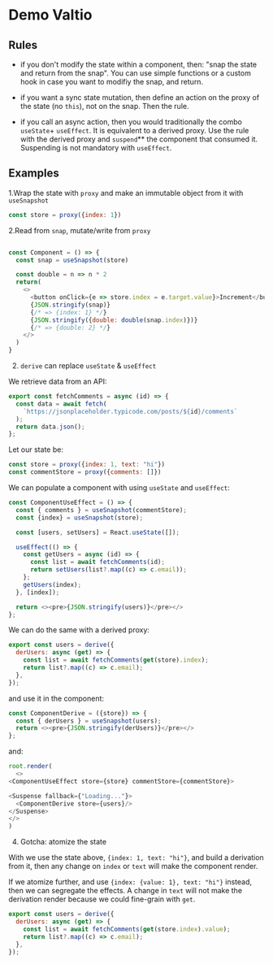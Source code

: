 # Demo Valtio

## Rules

- if you don't modify the state within a component, then: "snap the state and return from the snap". You can use simple functions or a custom hook in case you want to modifiy the snap, and return.

- if you want a sync state mutation, then define an action on the proxy of the state (no `this`), not on the snap. Then the rule.

- if you call an async action, then you would traditionally the combo `useState`+ `useEffect`. It is equivalent to a derived proxy.  Use the rule with the derived proxy and `suspend`** the component that consumed it. Suspending is not mandatory with `useEffect`.

## Examples

1.Wrap the state with `proxy` and make an immutable object from it with `useSnapshot`

```js
const store = proxy({index: 1})
```

2.Read from `snap`, mutate/write from `proxy`

```js

const Component = () => {
  const snap = useSnapshot(store)

  const double = n => n * 2
  return(
    <>
      <button onClick={e => store.index = e.target.value}>Increment</button>
      {JSON.stringify(snap)} 
      {/* => {index: 1} */}
      {JSON.stringify({double: double(snap.index)})}
      {/* => {double: 2} */}
    </>
  )
}
```

2. `derive` can replace `useState` & `useEffect`

We retrieve data from an API:

```js
export const fetchComments = async (id) => {
  const data = await fetch(
    `https://jsonplaceholder.typicode.com/posts/${id}/comments`
  );
  return data.json();
};
```

Let our state be:

 ```js
 const store = proxy({index: 1, text: "hi"})
 const commentStore = proxy({comments: []})
 ```

We can populate a component with using `useState` and `useEffect`:

```js
const ComponentUseEffect = () => {
  const { comments } = useSnapshot(commentStore);
  const {index} = useSnapshot(store);

  const [users, setUsers] = React.useState([]);

  useEffect(() => {
    const getUsers = async (id) => {
      const list = await fetchComments(id);
      return setUsers(list?.map((c) => c.email));
    };
    getUsers(index);
  }, [index]);

  return <><pre>{JSON.stringify(users)}</pre></>
};
```

We can do the same with a derived proxy:

```js
export const users = derive({
  derUsers: async (get) => {
    const list = await fetchComments(get(store).index);
    return list?.map((c) => c.email);
  },
});
```

and use it in the component:

```js
const ComponentDerive = ({store}) => {
  const { derUsers } = useSnapshot(users);
  return <><pre>{JSON.stringify(derUsers)}</pre></>
};
```

and:

```js
root.render(
  <>
<ComponentUseEffect store={store} commentStore={commentStore}>

<Suspense fallback={"Loading..."}>
  <ComponentDerive store={users}/>
</Suspense>
</>
)
```

4. Gotcha: atomize the state

With we use the state above, `{index: 1, text: "hi"}`, and build a derivation from it, then any change on `index` or `text` will make the component render.

If we atomize further, and use  `{index: {value: 1}, text: "hi"}` instead, then we can segregate the effects. A change in `text` will not make the derivation render because we could fine-grain with `get`.

```js
export const users = derive({
  derUsers: async (get) => {
    const list = await fetchComments(get(store.index).value);
    return list?.map((c) => c.email);
  },
});
